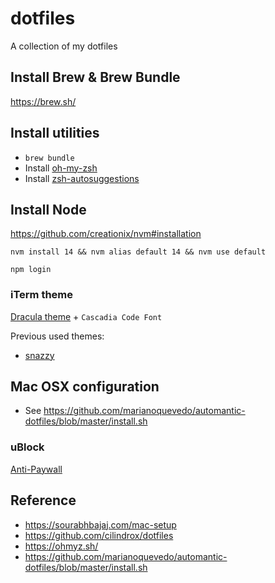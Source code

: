 # dotfiles
A collection of my dotfiles

## Install Brew & Brew Bundle
https://brew.sh/

## Install utilities

- `brew bundle`
- Install [oh-my-zsh](https://github.com/ohmyzsh/ohmyzsh#basic-installation) 
- Install [zsh-autosuggestions](https://github.com/zsh-users/zsh-autosuggestions/blob/master/INSTALL.md#oh-my-zsh)


## Install Node
https://github.com/creationix/nvm#installation

`nvm install 14 && nvm alias default 14 && nvm use default`

`npm login`

### iTerm theme

[Dracula theme](https://draculatheme.com/iterm) + `Cascadia Code Font`

Previous used themes:

- [snazzy](https://github.com/sindresorhus/iterm2-snazzy)

## Mac OSX configuration
- See https://github.com/marianoquevedo/automantic-dotfiles/blob/master/install.sh

### uBlock
[Anti-Paywall](https://raw.githubusercontent.com/llacb47/miscfilters/master/antipaywall.txt)

## Reference
- https://sourabhbajaj.com/mac-setup
- https://github.com/cilindrox/dotfiles
- https://ohmyz.sh/
- https://github.com/marianoquevedo/automantic-dotfiles/blob/master/install.sh
